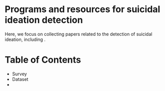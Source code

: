 # Programs and resources for suicidal ideation detection
Here, we focus on collecting papers related to the detection of suicidal ideation, including .
# Table of Contents
* Survey  
* Dataset  
* 
